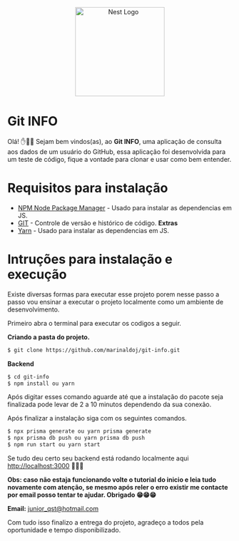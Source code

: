 <p align="center">
  <a href="http://nestjs.com/" target="blank"><img src="https://nestjs.com/img/logo-small.svg" width="200" alt="Nest Logo" /></a>
</p>

# Git INFO
Olá! ✋🙋‍♂️ Sejam bem vindos(as), ao **Git INFO**, uma aplicação de consulta aos dados de um usuário do GitHub, essa aplicação foi desenvolvida para um teste de código, fique a vontade para clonar e usar como bem entender.

# Requisitos para instalação
- [NPM Node Package Manager] - Usado para instalar as dependencias em JS.
- [GIT] - Controle de versão e histórico de código.
**Extras**
- [Yarn] - Usado para instalar as dependencias em JS.

# Intruções para instalação e execução

Existe diversas formas para executar esse projeto porem nesse passo a passo vou ensinar a executar o projeto localmente como um ambiente de desenvolvimento.

Primeiro abra o terminal para executar os codigos a seguir.

**Criando a pasta do projeto.**
```sh
$ git clone https://github.com/marinaldoj/git-info.git
```

**Backend**
```sh
$ cd git-info
$ npm install ou yarn 
```

Após digitar esses comando aguarde até que a instalação do pacote seja finalizada pode levar de 2 a 10 minutos dependendo da sua conexão.

Após finalizar a instalação siga com os seguintes comandos.
```sh
$ npx prisma generate ou yarn prisma generate
$ npx prisma db push ou yarn prisma db push
$ npm run start ou yarn start 
```

Se tudo deu certo seu backend está rodando localmente aqui [http://localhost:3000](http://localhost:3000) 🥳🥳🥳

**Obs: caso não estaja funcionando volte o tutorial do inicio e leia tudo novamente com atenção, se mesmo após reler o erro existir me contacte por email posso tentar te ajudar. Obrigado 😁😁😁**

**Email:** junior_qst@hotmail.com

Com tudo isso finalizo a entrega do projeto, agradeço a todos pela oportunidade e tempo disponibilizado. 

 [NPM Node Package Manager]: <https://nodejs.org/en>
 [Yarn]: <https://classic.yarnpkg.com/lang/en/docs/install/#windows-stable>
 [GIT]: <https://git-scm.com/>
